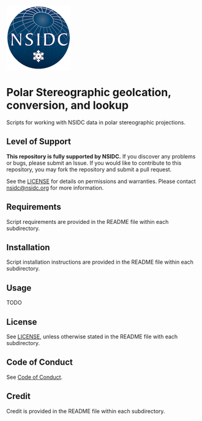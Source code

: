 ![NSIDC logo](/images/NSIDC_logo_2018_poster-1.png)

# Polar Stereographic geolcation, conversion, and lookup

Scripts for working with NSIDC data in polar stereographic projections.

## Level of Support

<b>This repository is fully supported by NSIDC.</b> If you discover any problems or
bugs, please submit an Issue. If you would like to contribute to this
repository, you may fork the repository and submit a pull request.

See the [LICENSE](LICENSE) for details on permissions and warranties. Please
contact nsidc@nsidc.org for more information.

## Requirements

Script requirements are provided in the README file within each subdirectory.


## Installation

Script installation instructions are provided in the README file within each subdirectory.

## Usage

TODO


## License

See [LICENSE](LICENSE), unless otherwise stated in the README file with each subdirectory.

## Code of Conduct

See [Code of Conduct](CODE_OF_CONDUCT.md).

## Credit

Credit is provided in the README file within each subdirectory.
